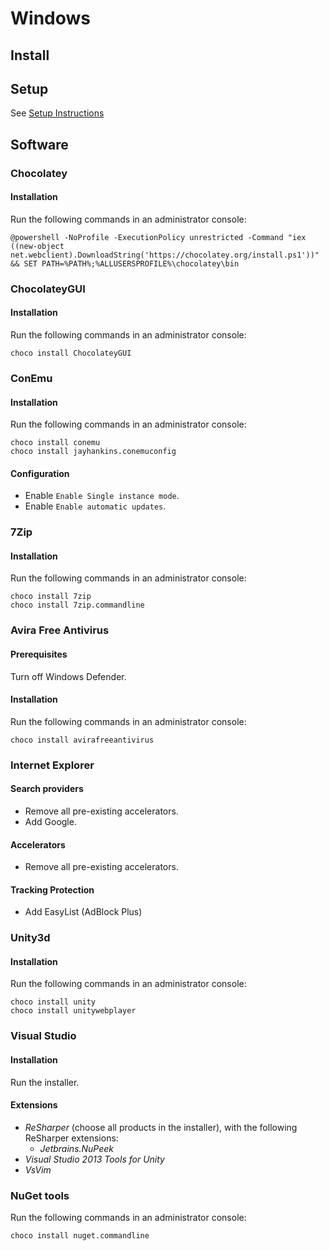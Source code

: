 # Windows

## Install

## Setup

See [Setup Instructions](./setup.md)

## Software

### Chocolatey

#### Installation

Run the following commands in an administrator console:

```
@powershell -NoProfile -ExecutionPolicy unrestricted -Command "iex ((new-object net.webclient).DownloadString('https://chocolatey.org/install.ps1'))" && SET PATH=%PATH%;%ALLUSERSPROFILE%\chocolatey\bin
```

### ChocolateyGUI

#### Installation

Run the following commands in an administrator console:

```
choco install ChocolateyGUI
```

### ConEmu

#### Installation

Run the following commands in an administrator console:

```
choco install conemu
choco install jayhankins.conemuconfig
```

#### Configuration

* Enable `Enable Single instance mode`.
* Enable `Enable automatic updates`.

### 7Zip

#### Installation

Run the following commands in an administrator console:

```
choco install 7zip
choco install 7zip.commandline
```

### Avira Free Antivirus

#### Prerequisites

Turn off Windows Defender.

#### Installation

Run the following commands in an administrator console:

```
choco install avirafreeantivirus
```

### Internet Explorer

#### Search providers

* Remove all pre-existing accelerators.
* Add Google.

#### Accelerators

* Remove all pre-existing accelerators.

#### Tracking Protection

* Add EasyList (AdBlock Plus)

### Unity3d

#### Installation

Run the following commands in an administrator console:

```
choco install unity
choco install unitywebplayer
```

### Visual Studio

#### Installation

Run the installer.

#### Extensions

* *ReSharper* (choose all products in the installer), with the following ReSharper extensions:
  * *Jetbrains.NuPeek*
* *Visual Studio 2013 Tools for Unity*
* *VsVim*

### NuGet tools

Run the following commands in an administrator console:

```
choco install nuget.commandline
```
